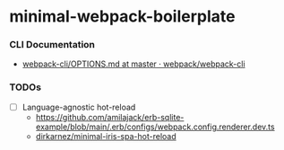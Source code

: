 minimal-webpack-boilerplate
===========================
### CLI Documentation
- [webpack-cli/OPTIONS.md at master · webpack/webpack-cli](https://github.com/webpack/webpack-cli/blob/master/OPTIONS.md)

### TODOs
- [ ] Language-agnostic hot-reload
  - https://github.com/amilajack/erb-sqlite-example/blob/main/.erb/configs/webpack.config.renderer.dev.ts
  - [dirkarnez/minimal-iris-spa-hot-reload](https://github.com/dirkarnez/minimal-iris-spa-hot-reload)
